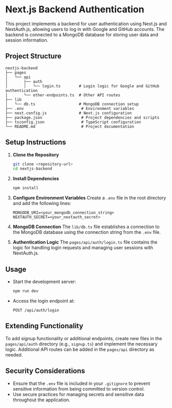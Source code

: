 # Next.js Backend Authentication

This project implements a backend for user authentication using Next.js and NextAuth.js, allowing users to log in with Google and GitHub accounts. The backend is connected to a MongoDB database for storing user data and session information.

## Project Structure

```
nextjs-backend
├── pages
│   └── api
│       ├── auth
│       │   └── login.ts        # Login logic for Google and GitHub authentication
│       └── other-endpoints.ts  # Other API routes
├── lib
│   └── db.ts                   # MongoDB connection setup
├── .env                         # Environment variables
├── next.config.js              # Next.js configuration
├── package.json                 # Project dependencies and scripts
├── tsconfig.json                # TypeScript configuration
└── README.md                    # Project documentation
```

## Setup Instructions

1. **Clone the Repository**
   ```bash
   git clone <repository-url>
   cd nextjs-backend
   ```

2. **Install Dependencies**
   ```bash
   npm install
   ```

3. **Configure Environment Variables**
   Create a `.env` file in the root directory and add the following lines:
   ```
   MONGODB_URI=<your_mongodb_connection_string>
   NEXTAUTH_SECRET=<your_nextauth_secret>
   ```

4. **MongoDB Connection**
   The `lib/db.ts` file establishes a connection to the MongoDB database using the connection string from the `.env` file.

5. **Authentication Logic**
   The `pages/api/auth/login.ts` file contains the logic for handling login requests and managing user sessions with NextAuth.js.

## Usage

- Start the development server:
  ```bash
  npm run dev
  ```

- Access the login endpoint at:
  ```
  POST /api/auth/login
  ```

## Extending Functionality

To add signup functionality or additional endpoints, create new files in the `pages/api/auth` directory (e.g., `signup.ts`) and implement the necessary logic. Additional API routes can be added in the `pages/api` directory as needed.

## Security Considerations

- Ensure that the `.env` file is included in your `.gitignore` to prevent sensitive information from being committed to version control.
- Use secure practices for managing secrets and sensitive data throughout the application.
